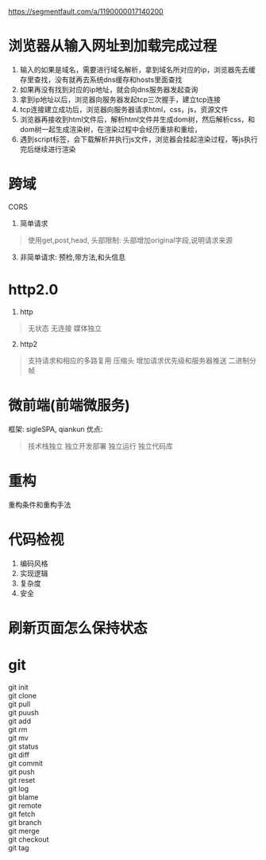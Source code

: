 https://segmentfault.com/a/1190000017140200

# 浏览器从输入网址到加载完成过程
1. 输入的如果是域名，需要进行域名解析，拿到域名所对应的ip，浏览器先去缓存里查找，没有就再去系统dns缓存和hosts里面查找
2. 如果再没有找到对应的ip地址，就会向dns服务器发起查询
3. 拿到ip地址以后，浏览器向服务器发起tcp三次握手，建立tcp连接
4. tcp连接建立成功后，浏览器向服务器请求html，css，js，资源文件
5. 浏览器再接收到html文件后，解析html文件并生成dom树，然后解析css，和dom树一起生成渲染树，在渲染过程中会经历重排和重绘，
6. 遇到script标签，会下载解析并执行js文件，浏览器会挂起渲染过程，等js执行完后继续进行渲染

# 跨域
CORS
1. 简单请求
> 使用get,post,head,
> 头部限制:
> 头部增加original字段,说明请求来源
3. 非简单请求: 预检,带方法,和头信息

# http2.0
1. http
> 无状态
> 无连接
> 媒体独立
2. http2
> 支持请求和相应的多路复用
> 压缩头
> 增加请求优先级和服务器推送
> 二进制分帧

# 微前端(前端微服务)
框架: sigleSPA, qiankun
优点:
> 技术栈独立
> 独立开发部署
> 独立运行
> 独立代码库


# 重构
重构条件和重构手法

# 代码检视
1. 编码风格
2. 实现逻辑
3. 复杂度
4. 安全

# 刷新页面怎么保持状态

# git
git init  
git clone  
git pull  
git puush  
git add  
git rm  
git mv  
git status  
git diff  
git commit  
git push  
git reset  
git log  
git blame  
git remote  
git fetch  
git branch  
git merge  
git checkout  
git tag  
